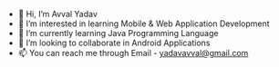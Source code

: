 - 👋 Hi, I’m Avval Yadav
- 👀 I’m interested in learning Mobile & Web Application Development
- 🌱 I’m currently learning Java Programming Language
- 💞️ I’m looking to collaborate in Android Applications
- 📫 You can reach me through Email - yadavavval@gmail.com

<!---
AvvalDeveloper/AvvalDeveloper is a ✨ special ✨ repository because its `README.md` (this file) appears on your GitHub profile.
You can click the Preview link to take a look at your changes.
--->
